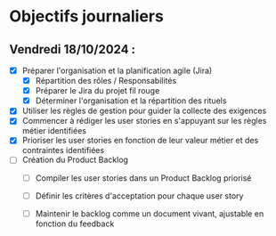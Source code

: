 # Objectifs journaliers

##  Vendredi 18/10/2024 :


- [X] Préparer l'organisation et la planification agile (Jira)
  - [X] Répartition des rôles / Responsabilités
  - [X] Préparer le Jira du projet fil rouge
  - [X] Déterminer l'organisation et la répartition des rituels
- [X] Utiliser les règles de gestion pour guider la collecte des exigences
- [X] Commencer à rédiger les user stories en s'appuyant sur les règles métier identifiées
- [X] Prioriser les user stories en fonction de leur valeur métier et des contraintes identifiées
- [ ] Création du Product Backlog
    - [ ] Compiler les user stories dans un Product Backlog priorisé
    - [ ] Définir les critères d'acceptation pour chaque user story
    - [ ] Maintenir le backlog comme un document vivant, ajustable en fonction du feedback


